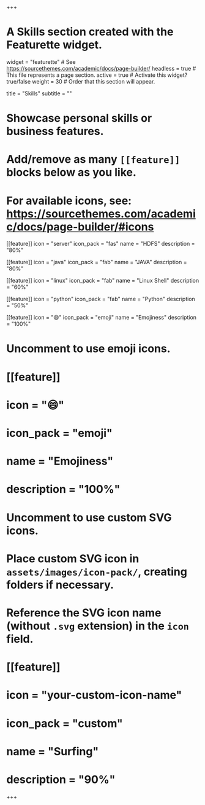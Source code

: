+++
# A Skills section created with the Featurette widget.
widget = "featurette"  # See https://sourcethemes.com/academic/docs/page-builder/
headless = true  # This file represents a page section.
active = true  # Activate this widget? true/false
weight = 30  # Order that this section will appear.

title = "Skills"
subtitle = ""

# Showcase personal skills or business features.
# 
# Add/remove as many `[[feature]]` blocks below as you like.
# 
# For available icons, see: https://sourcethemes.com/academic/docs/page-builder/#icons

[[feature]]
  icon = "server"
  icon_pack = "fas"
  name = "HDFS"
  description = "80%"

[[feature]]
  icon = "java"
  icon_pack = "fab"
  name = "JAVA"
  description = "80%"

[[feature]]
  icon = "linux"
  icon_pack = "fab"
  name = "Linux Shell"
  description = "60%"  

[[feature]]
  icon = "python"
  icon_pack = "fab"
  name = "Python"
  description = "50%"  

[[feature]]
  icon = ":smile:"
  icon_pack = "emoji"
  name = "Emojiness"
  description = "100%"  

# Uncomment to use emoji icons.
# [[feature]]
#  icon = ":smile:"
#  icon_pack = "emoji"
#  name = "Emojiness"
#  description = "100%"  

# Uncomment to use custom SVG icons.
# Place custom SVG icon in `assets/images/icon-pack/`, creating folders if necessary.
# Reference the SVG icon name (without `.svg` extension) in the `icon` field.
# [[feature]]
#  icon = "your-custom-icon-name"
#  icon_pack = "custom"
#  name = "Surfing"
#  description = "90%"

+++

